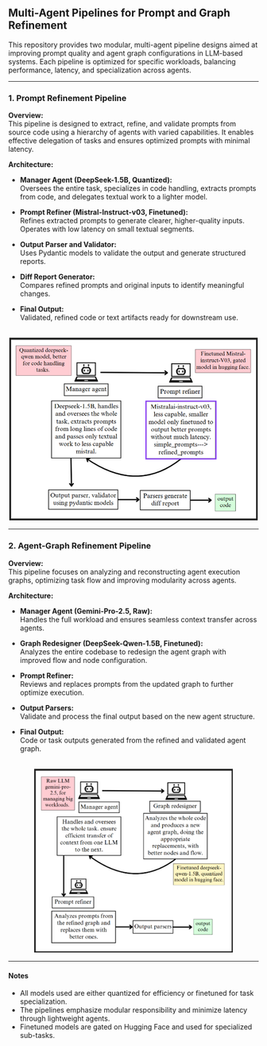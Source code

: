 ## Multi-Agent Pipelines for Prompt and Graph Refinement

This repository provides two modular, multi-agent pipeline designs aimed at improving prompt quality and agent graph configurations in LLM-based systems. Each pipeline is optimized for specific workloads, balancing performance, latency, and specialization across agents.

---

### 1. Prompt Refinement Pipeline

**Overview:**  
This pipeline is designed to extract, refine, and validate prompts from source code using a hierarchy of agents with varied capabilities. It enables effective delegation of tasks and ensures optimized prompts with minimal latency.

**Architecture:**

- **Manager Agent (DeepSeek-1.5B, Quantized):**  
  Oversees the entire task, specializes in code handling, extracts prompts from code, and delegates textual work to a lighter model.

- **Prompt Refiner (Mistral-Instruct-v03, Finetuned):**  
  Refines extracted prompts to generate clearer, higher-quality inputs. Operates with low latency on small textual segments.

- **Output Parser and Validator:**  
  Uses Pydantic models to validate the output and generate structured reports.

- **Diff Report Generator:**  
  Compares refined prompts and original inputs to identify meaningful changes.

- **Final Output:**  
  Validated, refined code or text artifacts ready for downstream use.
  
<br/>
<div align="center">
<img src="../public/a1.png" width="500">
</div>

---

### 2. Agent-Graph Refinement Pipeline

**Overview:**  
This pipeline focuses on analyzing and reconstructing agent execution graphs, optimizing task flow and improving modularity across agents.

**Architecture:**

- **Manager Agent (Gemini-Pro-2.5, Raw):**  
  Handles the full workload and ensures seamless context transfer across agents.

- **Graph Redesigner (DeepSeek-Qwen-1.5B, Finetuned):**  
  Analyzes the entire codebase to redesign the agent graph with improved flow and node configuration.

- **Prompt Refiner:**  
  Reviews and replaces prompts from the updated graph to further optimize execution.

- **Output Parsers:**  
  Validate and process the final output based on the new agent structure.

- **Final Output:**  
  Code or task outputs generated from the refined and validated agent graph.

<br/>
<div align="center">
<img src="../public/a2.png" width="400">
</div>

---

#### Notes

- All models used are either quantized for efficiency or finetuned for task specialization.
- The pipelines emphasize modular responsibility and minimize latency through lightweight agents.
- Finetuned models are gated on Hugging Face and used for specialized sub-tasks.
